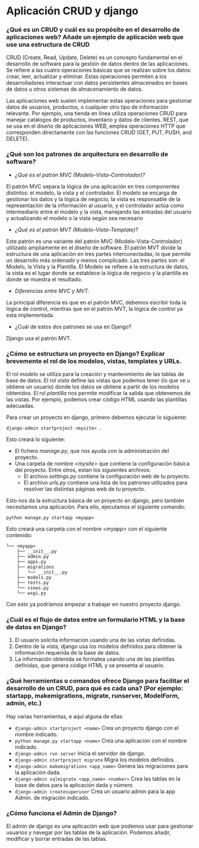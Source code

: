 # Aplicación CRUD y django

### ¿Qué es un CRUD y cuál es su propósito en el desarrollo de aplicaciones web? Añade un ejemplo de aplicación web que use una estructura de CRUD
CRUD (Create, Read, Update, Delete) es un concepto fundamental en el desarrollo de software para la gestión de datos 
dentro de las aplicaciones. Se refiere a las cuatro operaciones básicas que se realizan sobre los datos: crear, leer, 
actualizar y eliminar. Estas operaciones permiten a los desarrolladores interactuar con datos persistentes almacenados 
en bases de datos u otros sistemas de almacenamiento de datos.

Las aplicaciones web suelen implementar estas operaciones para gestionar datos de usuarios, productos, o cualquier otro
tipo de información relevante. Por ejemplo, una tienda en línea utiliza operaciones CRUD para manejar catálogos de 
productos, inventario y datos de clientes.  REST, que se usa en el diseño de aplicaciones WEB, emplea operaciones HTTP 
que corresponden directamente con las funciones CRUD (GET, PUT, PUSH, and DELETE).

### ¿Qué son los patrones de arquitectura en desarrollo de software?
- _¿Qué es el patrón MVC (Modelo–Vista–Controlador)?_
 
 El patrón MVC separa la lógica de una aplicación en tres componentes distintos: el modelo, la vista y el controlador.
 El modelo se encarga de gestionar los datos y la lógica de negocio, la vista es responsable de la representación de la
 información al usuario, y el controlador actúa como intermediario entre el modelo y la vista, manejando las entradas 
 del usuario y actualizando el modelo o la vista según sea necesario

- _¿Qué es el patrón MVT (Modelo–Vista–Template)?_

Este patrón es una variante del patrón MVC (Modelo-Vista-Controlador) utilizado ampliamente en el diseño de software. 
El patrón MVT divide la estructura de una aplicación en tres partes interconectadas, lo que permite un desarrollo más 
ordenado y menos complicado. Las tres partes son: el Modelo, la Vista y la Plantilla. El Modelo se refiere a la 
estructura de datos, la vista es el lugar donde se establece la lógica de negocio y la plantilla es donde se muestra el
resultado.

- _Diferencias entre MVC y MVT._

La principal diferencia es que en el patrón MVC, debemos escribir toda la lógica de control, mientras que en el patrón
MVT, la lógica de control ya esta implementada.

- ¿Cuál de estos dos patrones se usa en Django?

Django usa el patrón MVT.

### ¿Cómo se estructura un proyecto en Django? Explicar brevemente el rol de los modelos, vistas, templates y URLs.
El rol _modelo_ se utiliza para la creación y mantenimiento de las tablas de base de datos.
El rol _vista_ define las vistas que podemos tener (lo que ve u obtiene un usuario) donde los datos se obtiene a
partir de los modelos obtenidos.
El rol _plantilla_ nos permite modificar la salida que obtenemos de las vistas. Por ejemplo, podemos crear código HTML 
usando las plantillas adecuadas.

Para crear un proyecto en django, primero debemos ejecutar lo siguiente:
```commandline
django-admin startproject <mysite> .
```
Esto creará lo siguiente:
- El fichero _manage.py_, que nos ayuda con la administración del proyecto.
- Una carpeta de nombre _\<mysite\>_ que contiene la configuración básica del proyecto. Entre otros, estan los 
siguientes archivos:
  - El archivo _settings.py_ contiene la configuración web de tu proyecto.
  - El archivo _urls.py_ contiene una lista de los patrones utilizados para resolver las distintas páginas web de tu
proyecto.

Esto nos da la estructura básica de un proyecto en django, pero también necesitamos una aplicación. Para ello, 
ejecutamos el siguiente comando:
```commandline
python manage.py startapp <myapp>
```
Esto creará una carpeta con el nombre _\<myapp\>_ con el siguiente contenido:
```commandline
└── <myapp>
    ├── __init__.py
    ├── admin.py
    ├── apps.py
    ├── migrations
    │   └── __init__.py
    ├── models.py
    ├── tests.py
    └── views.py
    └── wsgi.py
```
Con esto ya podríamos empezar a trabajar en nuestro proyecto django.

### ¿Cuál es el flujo de datos entre un formulario HTML y la base de datos en Django?
1. El usuario solicita información usando una de las vistas definidas.
2. Dentro de la vista, django usa los modelos definidos para obtener la información requerida de la base de datos.
3. La información obtenida se formatea usando una de las plantillas definidas, que genera código HTML y se presenta al 
usuario.

### ¿Qué herramientas o comandos ofrece Django para facilitar el desarrollo de un CRUD, para qué es cada una? (Por ejemplo: startapp, makemigrations, migrate, runserver, ModelForm, admin, etc.)
Hay varias herramientas, e aqui alguna de ellas:
- ```django-admin startproject <name>``` Crea un proyecto django con el nombre indicado.
- ```python manage.py startapp <name>``` Crea una aplicación con el nombre indicado.
- ```django-admin run server``` Inicia el servidor de django.
- ```django-admin startproject migrate``` Migra los modelos definidos.
- ```django-admin makemigrations <app_name>``` Genera las migraciones para la aplicación dada.
- ```django-admin sqlmigrate <app_name> <number>``` Crea las tablas en la base de datos para la aplicación dada y número
- ```django-admin createsuperuser``` Crea un usuario admin para la app Admin.
de migración indicado.


### ¿Cómo funciona el Admin de Django?
El admin de django es una aplicación web que podemos usar para gestionar usuarios y navegar por las tablas de la
aplicación. Podemos añadir, modificar y borrar entradas de las tablas.